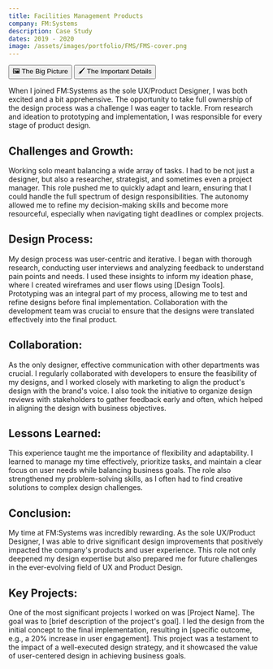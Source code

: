 ```yaml
---
title: Facilities Management Products
company: FM:Systems
description: Case Study
dates: 2019 - 2020
image: /assets/images/portfolio/FMS/FMS-cover.png
---
```


<div class="flex items-center justify-center w-full mt-16">
    <div x-data="{ activeTab: 1 }">
        <div class="absolute w-fit h-px bg-gradient-to-r from-transparent to-white md:from-white dark:from-transparent dark:to-neutral-950 md:dark:from-neutral-950 md:via-transparent md:dark:via-transparent md:to-white md:dark:to-neutral-950"></div>
        <div class="w-full h-px border-t border-dashed border-neutral-300 dark:border-neutral-600"></div>
        <div role="tablist" class="flex rounded-full shadow items-center justify-center mx-auto max-w-fit -translate-y-1/2">
            <button id="tab-1"
            class="inline-flex w-auto px-4 py-2 text-xs font-semibold duration-300 ease-out border rounded-l-full cursor-default"
            :class="activeTab === 1 ? 'bg-white dark:bg-black text-black dark:text-white border-black dark:border-white' : 'bg-black dark:bg-white hover:bg-white dark:hover:bg-black text-white dark:text-black hover:text-black dark:hover:text-white border-black dark:border-white hover:border-black dark:hover:border-white cursor-pointer'"
            :tabindex="activeTab === 1 ? 0 : -1"
            :aria-selected="activeTab === 1"
            aria-controls="tabpanel-1"
            @click="activeTab = 1"
            @focus="activeTab = 1">
                🖼️ The Big Picture
              </button>
              <button id="tab-2"
              class="inline-flex w-auto px-4 py-2 text-xs font-semibold duration-300 ease-out border rounded-r-full"
              :class="activeTab === 2 ? 'bg-white dark:bg-black text-black dark:text-white border-black dark:border-white' : 'bg-black dark:bg-white hover:bg-white dark:hover:bg-black text-white dark:text-black hover:text-black dark:hover:text-white border-black dark:border-white hover:border-black dark:hover:border-white cursor-pointer'"
              :tabindex="activeTab === 2 ? 0 : -1"
              :aria-selected="activeTab === 2"
              aria-controls="tabpanel-2"
              @click="activeTab = 2"
              @focus="activeTab = 2">
                🖌️ The Important Details
              </button>
        </div>
        <article x-show="activeTab === 1" role="tabpanel" tabindex="0" id="tabpanel-1" aria-labelledby="tab-1">
            <p>When I joined FM:Systems as the sole UX/Product Designer, I was both excited and a bit apprehensive. The opportunity to take full ownership of the design process was a challenge I was eager to tackle. From research and ideation to prototyping and implementation, I was responsible for every stage of product design.</p>

<h2>Challenges and Growth:</h2>
<p>Working solo meant balancing a wide array of tasks. I had to be not just a designer, but also a researcher, strategist, and sometimes even a project manager. This role pushed me to quickly adapt and learn, ensuring that I could handle the full spectrum of design responsibilities. The autonomy allowed me to refine my decision-making skills and become more resourceful, especially when navigating tight deadlines or complex projects.</p>

<h2>Design Process:</h2> <p>My design process was user-centric and iterative. I began with thorough research, conducting user interviews and analyzing feedback to understand pain points and needs. I used these insights to inform my ideation phase, where I created wireframes and user flows using [Design Tools]. Prototyping was an integral part of my process, allowing me to test and refine designs before final implementation. Collaboration with the development team was crucial to ensure that the designs were translated effectively into the final product.</p>

<h2>Collaboration:</h2> <p>As the only designer, effective communication with other departments was crucial. I regularly collaborated with developers to ensure the feasibility of my designs, and I worked closely with marketing to align the product's design with the brand's voice. I also took the initiative to organize design reviews with stakeholders to gather feedback early and often, which helped in aligning the design with business objectives.</p>

<h2>Lessons Learned:</h2> <p>This experience taught me the importance of flexibility and adaptability. I learned to manage my time effectively, prioritize tasks, and maintain a clear focus on user needs while balancing business goals. The role also strengthened my problem-solving skills, as I often had to find creative solutions to complex design challenges.</p>

<h2>Conclusion:</h2> My time at FM:Systems was incredibly rewarding. As the sole UX/Product Designer, I was able to drive significant design improvements that positively impacted the company's products and user experience. This role not only deepened my design expertise but also prepared me for future challenges in the ever-evolving field of UX and Product Design.</p>
        </article>
        <article x-show="activeTab === 2" role="tabpanel" tabindex="0" id="tabpanel-2" aria-labelledby="tab-2">

<h2>Key Projects:</h2> <p>One of the most significant projects I worked on was [Project Name]. The goal was to [brief description of the project's goal]. I led the design from the initial concept to the final implementation, resulting in [specific outcome, e.g., a 20% increase in user engagement]. This project was a testament to the impact of a well-executed design strategy, and it showcased the value of user-centered design in achieving business goals.</p>
        </article>
    </div>

</div>
